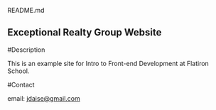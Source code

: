 README.md


Exceptional Realty Group Website
---

#Description

This is an example site for Intro to Front-end Development at Flatiron School.

#Contact

email: jdaise@gmail.com
